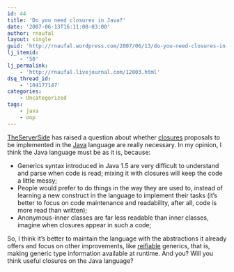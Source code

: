 ```yaml
---
id: 44
title: 'Do you need closures in Java?'
date: '2007-06-13T16:11:00-03:00'
author: rnaufal
layout: single
guid: 'http://rnaufal.wordpress.com/2007/06/13/do-you-need-closures-in-java/'
lj_itemid:
    - '50'
lj_permalink:
    - 'http://rnaufal.livejournal.com/12803.html'
dsq_thread_id:
    - '104177147'
categories:
    - Uncategorized
tags:
    - java
    - oop
---
```


[TheServerSide](http://www.theserverside.com/news/thread.tss?thread_id=45189) has raised a question about whether [closures](http://en.wikipedia.org/wiki/Closure_(computer_science)) proposals to be implemented in the [Java](http://java.sun.com) language are really necessary. In my opinion, I think the Java language must be as it is, because:

- Generics syntax introduced in Java 1.5 are very difficult to understand and parse when code is read; mixing it with closures will keep the code a little messy;
- People would prefer to do things in the way they are used to, instead of learning a new construct in the language to implement their tasks (it’s better to focus on code maintenance and readability, after all, code is more read than written);
- Anonymous-inner classes are far less readable than inner classes, imagine when closures appear in such a code;

So, I think it’s better to maintain the language with the abstractions it already offers and focus on other improvements, like [reifiable](http://tech.puredanger.com/java7#reified) generics, that is, making generic type information available at runtime. And you? Will you think useful closures on the Java language?
